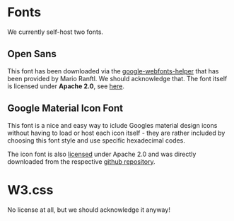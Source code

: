 # Fonts

We currently self-host two fonts.

## Open Sans
This font has been downloaded via the [google-webfonts-helper](https://google-webfonts-helper.herokuapp.com) that has been provided by Mario Ranftl. We should acknowledge that. The font itself is licensed under **Apache 2.0**, see [here](https://fonts.google.com/specimen/Open+Sans).

## Google Material Icon Font
This font is a nice and easy way to iclude Googles material design icons without having to load or host each icon itself - they are rather included by choosing this font style and use specific hexadecimal codes.

The icon font is also [licensed](https://google.github.io/material-design-icons/) under Apache 2.0 and was directly downloaded from the respective [github repository](https://github.com/google/material-design-icons/tree/master/iconfont).

# W3.css
No license at all, but we should acknowledge it anyway!
